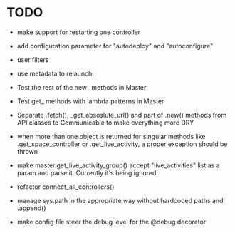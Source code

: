 # TODO

* make support for restarting one controller

* add configuration parameter for "autodeploy" and "autoconfigure"
* user filters
* use metadata to relaunch
* Test the rest of the new_ methods in Master
* Test get_ methods with lambda patterns in Master
* Separate .fetch(), _get_absoslute_url() and part of .new() methods from API classes to Communicable to make everything more DRY
* when more than one object is returned for singular methods like .get_space_controller or .get_live_activity, a proper exception should be thrown
* make master.get_live_activity_group() accept "live_activities" list as a param and parse it. Currently it's being ignored.
* refactor connect_all_controllers()
* manage sys.path in the appropriate way without hardcoded paths and .append()
* make config file steer the debug level for the @debug decorator
